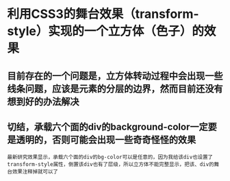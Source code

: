 # 利用CSS3的舞台效果（transform-style）实现的一个立方体（色子）的效果

## 目前存在的一个问题是，立方体转动过程中会出现一些线条问题，应该是元素的分层的边界，然而目前还没有想到好的办法解决
## 切结，承载六个面的div的background-color一定要是透明的，否则可能会出现一些奇奇怪怪的效果
	最新研究效果显示，承载六个面的div的bg-color可以是任意的，因为我给该div也设置了transform-style属性，倒置该div也有了层级，所以立方体不能完整显示，把该、div的舞台效果注释掉就可以了